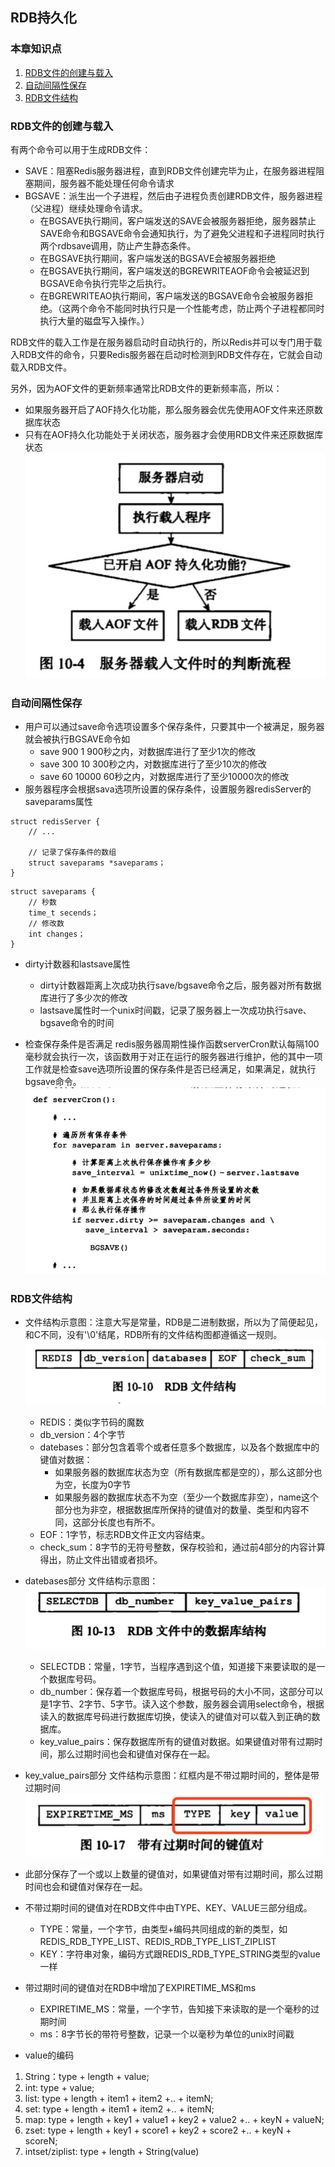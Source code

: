 ## RDB持久化
### 本章知识点
1. [RDB文件的创建与载入](#RDB文件的创建与载入)
2. [自动间隔性保存](#自动间隔性保存)
3. [RDB文件结构](#RDB文件结构)

### <span id="RDB文件的创建与载入">RDB文件的创建与载入</span>
有两个命令可以用于生成RDB文件：
+ SAVE：阻塞Redis服务器进程，直到RDB文件创建完毕为止，在服务器进程阻塞期间，服务器不能处理任何命令请求
+ BGSAVE：派生出一个子进程，然后由子进程负责创建RDB文件，服务器进程（父进程）继续处理命令请求。
    + 在BGSAVE执行期间，客户端发送的SAVE会被服务器拒绝，服务器禁止SAVE命令和BGSAVE命令会通知执行，为了避免父进程和子进程同时执行两个rdbsave调用，防止产生静态条件。
    + 在BGSAVE执行期间，客户端发送的BGSAVE会被服务器拒绝
    + 在BGSAVE执行期间，客户端发送的BGREWRITEAOF命令会被延迟到BGSAVE命令执行完毕之后执行。
    + 在BGREWRITEAO执行期间，客户端发送的BGSAVE命令会被服务器拒绝。（这两个命令不能同时执行只是一个性能考虑，防止两个子进程都同时执行大量的磁盘写入操作。）

RDB文件的载入工作是在服务器启动时自动执行的，所以Redis并可以专门用于载入RDB文件的命令，只要Redis服务器在启动时检测到RDB文件存在，它就会自动载入RDB文件。

另外，因为AOF文件的更新频率通常比RDB文件的更新频率高，所以：
+ 如果服务器开启了AOF持久化功能，那么服务器会优先使用AOF文件来还原数据库状态
+ 只有在AOF持久化功能处于关闭状态，服务器才会使用RDB文件来还原数据库状态
![服务器载入文件](img/931572255750_.pic.jpg)

### <span id="自动间隔性保存">自动间隔性保存</span>
+ 用户可以通过save命令选项设置多个保存条件，只要其中一个被满足，服务器就会被执行BGSAVE命令如
    + save 900 1        900秒之内，对数据库进行了至少1次的修改
    + save 300 10       300秒之内，对数据库进行了至少10次的修改
    + save 60  10000    60秒之内，对数据库进行了至少10000次的修改
+ <span id = "saveparams">服务器程序会根据sava选项所设置的保存条件，设置服务器redisServer的saveparams属性</span>
```
struct redisServer {
    // ...
    
    // 记录了保存条件的数组
    struct saveparams *saveparams；
}
```
```
struct saveparams {
    // 秒数
    time_t secends；
    // 修改数
    int changes；
}
```
+ dirty计数器和lastsave属性
    + dirty计数器距离上次成功执行save/bgsave命令之后，服务器对所有数据库进行了多少次的修改
    + lastsave属性时一个unix时间戳，记录了服务器上一次成功执行save、bgsave命令的时间

+ 检查保存条件是否满足
redis服务器周期性操作函数serverCron默认每隔100毫秒就会执行一次，该函数用于对正在运行的服务器进行维护，他的其中一项工作就是检查save选项所设置的保存条件是否已经满足，如果满足，就执行bgsave命令。
![执行方法](img/941572257933_.pic.jpg)

### <span id="RDB文件结构">RDB文件结构</span>
+ 文件结构示意图：注意大写是常量，RDB是二进制数据，所以为了简便起见，和C不同，没有'\0'结尾，RDB所有的文件结构图都遵循这一规则。
![文件结构示意图](img/951572258063_.pic.jpg)
    + REDIS：类似字节码的魔数
    + db_version：4个字节
    + datebases：部分包含着零个或者任意多个数据库，以及各个数据库中的键值对数据：
        + 如果服务器的数据库状态为空（所有数据库都是空的），那么这部分也为空，长度为0字节
        + 如果服务器的数据库状态不为空（至少一个数据库非空），name这个部分也为非空，根据数据库所保持的键值对的数量、类型和内容不同，这部分长度也有所不。
    + EOF：1字节，标志RDB文件正文内容结束。
    + check_sum：8字节的无符号整数，保存校验和，通过前4部分的内容计算得出，防止文件出错或者损坏。

+ datebases部分
文件结构示意图：
![datebases结构](img/961572258656_.pic.jpg)
    + SELECTDB：常量，1字节，当程序遇到这个值，知道接下来要读取的是一个数据库号码。
    + db_number：保存着一个数据库号码，根据号码的大小不同，这部分可以是1字节、2字节、5字节。读入这个参数，服务器会调用select命令，根据读入的数据库号码进行数据库切换，使读入的键值对可以载入到正确的数据库。
    + key_value_pairs：保存数据库所有的键值对数据。如果键值对带有过期时间，那么过期时间也会和键值对保存在一起。

+ key_value_pairs部分
文件结构示意图：红框内是不带过期时间的，整体是带过期时间
![key_value_pairs部分结构](img/971572259444_.pic.jpg)
+ 此部分保存了一个或以上数量的键值对，如果键值对带有过期时间，那么过期时间也会和键值对保存在一起。
+ 不带过期时间的键值对在RDB文件中由TYPE、KEY、VALUE三部分组成。
    + TYPE：常量，一个字节，由类型+编码共同组成的新的类型，如REDIS_RDB_TYPE_LIST、REDIS_RDB_TYPE_LIST_ZIPLIST
    + KEY：字符串对象，编码方式跟REDIS_RDB_TYPE_STRING类型的value一样
+ 带过期时间的键值对在RDB中增加了EXPIRETIME_MS和ms
    + EXPIRETIME_MS：常量，一个字节，告知接下来读取的是一个毫秒的过期时间
    + ms：8字节长的带符号整数，记录一个以毫秒为单位的unix时间戳
    
+ value的编码
1. String：type + length + value;
2. int: type + value;
3. list: type + length + item1 + item2 +.. + itemN;
4. set: type + length + item1 + item2 +.. + itemN;
5. map: type + length + key1 + value1 + key2 + value2 +.. + keyN + valueN;
6. zset: type + length + key1 + score1 + key2 + score2 +.. + keyN + scoreN;
7. intset/ziplist: type + length + String(value)







